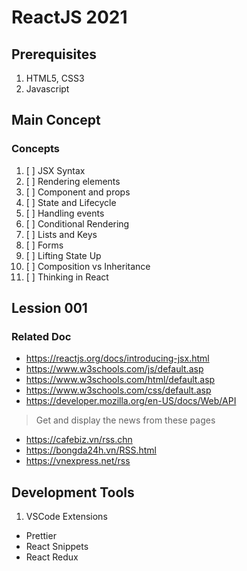 # ReactJS 2021

## Prerequisites

1. HTML5, CSS3
2. Javascript

## Main Concept

### Concepts

1. [ ] JSX Syntax
2. [ ] Rendering elements
3. [ ] Component and props
4. [ ] State and Lifecycle
5. [ ] Handling events
6. [ ] Conditional Rendering
7. [ ] Lists and Keys
8. [ ] Forms
9. [ ] Lifting State Up
10. [ ] Composition vs Inheritance
11. [ ] Thinking in React

## Lession 001

### Related Doc

- https://reactjs.org/docs/introducing-jsx.html
- https://www.w3schools.com/js/default.asp
- https://www.w3schools.com/html/default.asp
- https://www.w3schools.com/css/default.asp
- https://developer.mozilla.org/en-US/docs/Web/API

> Get and display the news from these pages

- https://cafebiz.vn/rss.chn
- https://bongda24h.vn/RSS.html
- https://vnexpress.net/rss

## Development Tools

1. VSCode Extensions

- Prettier
- React Snippets
- React Redux
